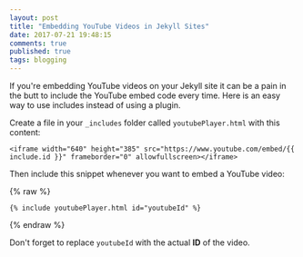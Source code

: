 ```yaml
---
layout: post
title: "Embedding YouTube Videos in Jekyll Sites"
date: 2017-07-21 19:48:15
comments: true
published: true
tags: blogging
---
```


If you're embedding YouTube videos on your Jekyll site it can be a pain in the butt to include the YouTube embed code every time. Here is an easy way to use includes instead of using a plugin.

Create a file in your `_includes` folder called `youtubePlayer.html` with this content:

```
<iframe width="640" height="385" src="https://www.youtube.com/embed/{{ include.id }}" frameborder="0" allowfullscreen></iframe>
```

Then include this snippet whenever you want to embed a YouTube video:

{% raw %}
```
{% include youtubePlayer.html id="youtubeId" %}
```
{% endraw %}

Don't forget to replace `youtubeId` with the actual <b>ID</b> of the video.
